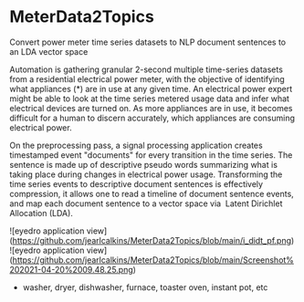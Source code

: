 # MeterData2Topics
Convert power meter time series datasets to NLP document sentences to an LDA vector space

Automation is gathering granular 2-second multiple time-series datasets from a residential electrical power meter, with the objective of identifying what appliances (*) are in use at any given time. An electrical power expert might be able to look at the time series metered usage data and infer what electrical devices are turned on. As more appliances are in use, it becomes difficult for a human to discern accurately, which appliances are consuming electrical power.

On the preprocessing pass, a signal processing application creates timestamped event "documents" for every transition in the time series. The sentence is made up of descriptive pseudo words summarizing what is taking place during changes in electrical power usage. Transforming the time series events to descriptive document sentences is effectively compression, it allows one to read a timeline of document sentence events, and map each document sentence to a vector space via  Latent Dirichlet Allocation (LDA).

![eyedro application view]
(https://github.com/jearlcalkins/MeterData2Topics/blob/main/i_didt_pf.png)
![eyedro application view]
(https://github.com/jearlcalkins/MeterData2Topics/blob/main/Screenshot%202021-04-20%2009.48.25.png)

* washer, dryer, dishwasher, furnace, toaster oven, instant pot, etc
